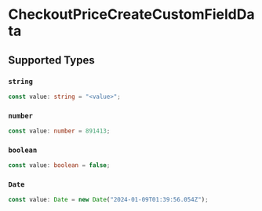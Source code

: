 # CheckoutPriceCreateCustomFieldData


## Supported Types

### `string`

```typescript
const value: string = "<value>";
```

### `number`

```typescript
const value: number = 891413;
```

### `boolean`

```typescript
const value: boolean = false;
```

### `Date`

```typescript
const value: Date = new Date("2024-01-09T01:39:56.054Z");
```


